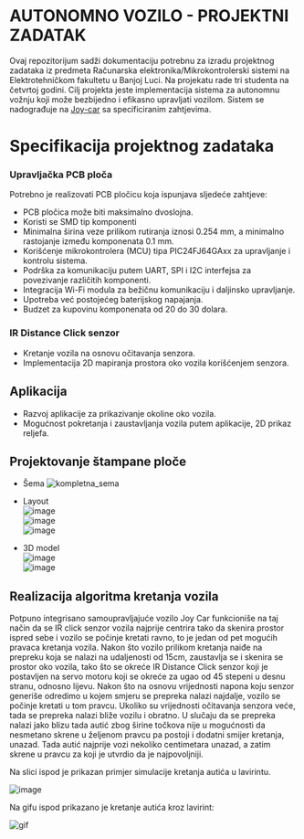 # AUTONOMNO VOZILO - PROJEKTNI ZADATAK
Ovaj repozitorijum sadži dokumentaciju potrebnu za izradu projektnog zadataka iz predmeta Računarska elektronika/Mikrokontrolerski sistemi na Elektrotehničkom fakultetu u Banjoj Luci. Na projekatu rade tri studenta na četvrtoj godini. Cilj projekta jeste implementacija sistema za autonomnu vožnju koji može bezbijedno i efikasno upravljati vozilom. Sistem se nadograđuje na [Joy-car](https://joy-it.net/en/products/mb-joy-car) sa specificiranim zahtjevima.

# Specifikacija projektnog zadataka 
### Upravljačka PCB ploča
Potrebno je realizovati PCB pločicu koja ispunjava sljedeće zahtjeve: 
* PCB pločica može biti maksimalno dvoslojna.
* Koristi se SMD tip komponenti
* Minimalna širina veze prilikom rutiranja iznosi 0.254 mm, a minimalno rastojanje između komponenata 0.1 mm.
* Korišćenje mikrokontrolera (MCU) tipa PIC24FJ64GAxx za upravljanje i kontrolu sistema.
* Podrška za komunikaciju putem UART, SPI i I2C interfejsa za povezivanje različitih komponenti.
* Integracija Wi-Fi modula za bežičnu komunikaciju i daljinsko upravljanje.
* Upotreba već postojećeg baterijskog napajanja.
* Budzet za kupovinu komponenata od 20 do 30 dolara.

### IR Distance Click senzor
* Kretanje vozila na osnovu očitavanja senzora.
* Implementacija 2D mapiranja prostora oko vozila korišćenjem senzora.

## Aplikacija
* Razvoj aplikacije za prikazivanje okoline oko vozila.
* Mogućnost pokretanja i zaustavljanja vozila putem aplikacije, 2D prikaz reljefa.

## Projektovanje štampane ploče
* Šema 
![kompletna_sema](https://github.com/codeandrelax/2DSpaceMapping_B/assets/74966262/43537a65-98cc-4a8a-b9fb-845c5a769ed6)

* Layout  
  ![image](https://github.com/codeandrelax/2DSpaceMapping_B/assets/127748379/36172a35-ee72-4d36-a4de-e3539a7cb17b)  
  ![image](https://github.com/codeandrelax/2DSpaceMapping_B/assets/127748379/3324e113-27ef-4348-a75b-81cf2f7eb596)  
  ![image](https://github.com/codeandrelax/2DSpaceMapping_B/assets/127748379/c811c48d-1b0b-4f22-b0a4-c01eaec5ca14)


* 3D model  
  ![image](https://github.com/codeandrelax/2DSpaceMapping_B/assets/127748379/61105f0d-0a05-4d67-86e9-d1633d7822cd)  
 ![image](https://github.com/codeandrelax/2DSpaceMapping_B/assets/127748379/99947c48-4feb-4a37-850a-dd5d0df69b2c)

## Realizacija algoritma kretanja vozila

Potpuno integrisano samoupravljajuće vozilo Joy Car funkcioniše na taj način da se IR click senzor vozila najprije centrira tako da skenira prostor ispred sebe i vozilo se počinje kretati ravno, to je jedan od pet mogućih pravaca kretanja vozila. Nakon što vozilo prilikom kretanja naiđe na prepreku koja se nalazi na udaljenosti od 15cm, zaustavlja se i skenira se prostor oko vozila, tako što se okreće IR Distance Click senzor koji je postavljen na servo motoru koji se okreće za ugao od 45 stepeni u desnu stranu, odnosno lijevu. Nakon što na osnovu vrijednosti napona koju senzor generiše odredimo u kojem smjeru se prepreka nalazi najdalje, vozilo se počinje kretati u tom pravcu. Ukoliko su vrijednosti očitavanja senzora veće, tada se prepreka nalazi bliže vozilu i obratno. U slučaju da se prepreka nalazi jako blizu tada autić zbog širine točkova nije u mogućnosti da nesmetano skrene u željenom pravcu pa postoji i dodatni smijer kretanja, unazad. Tada autić najprije vozi nekoliko centimetara unazad, a zatim skrene u pravcu za koji je utvrdio da je najpovoljniji.  

Na slici ispod je prikazan primjer simulacije kretanja autića u lavirintu. 

![image](https://github.com/codeandrelax/2DSpaceMapping_B/assets/127748379/21f9cb5a-c9a5-4a76-ac15-6dfa36d3f7a8)  
  
Na gifu ispod prikazano je kretanje autića kroz lavirint:

![gif](https://github.com/codeandrelax/2DSpaceMapping_B/assets/127748379/cfee5903-df70-46f6-a8a7-c8ad88093a85)
  


